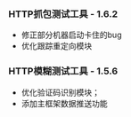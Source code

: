 ### HTTP抓包测试工具 - 1.6.2
   - 修正部分机器启动卡住的bug
   - 优化跟踪重定向模块

### HTTP模糊测试工具 - 1.5.6

   - 优化验证码识别模块；
   - 添加主框架数据推送功能
